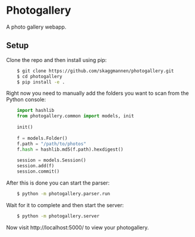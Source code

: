 # Photogallery

A photo gallery webapp.

## Setup
Clone the repo and then install using pip:

```bash
	$ git clone https://github.com/skaggmannen/photogallery.git
	$ cd photogallery
	$ pip install -e .
```

Right now you need to manually add the folders you want to scan from the Python console:

```python
	import hashlib
	from photogallery.common import models, init
	
	init()
	
	f = models.Folder()
	f.path = "/path/to/photos"
	f.hash = hashlib.md5(f.path).hexdigest()
	
	session = models.Session()
	session.add(f)
	session.commit()
```

After this is done you can start the parser:

```bash
	$ python -m photogallery.parser.run
```

Wait for it to complete and then start the server:

```bash
	$ python -m photogallery.server
```

Now visit http://localhost:5000/ to view your photogallery.
